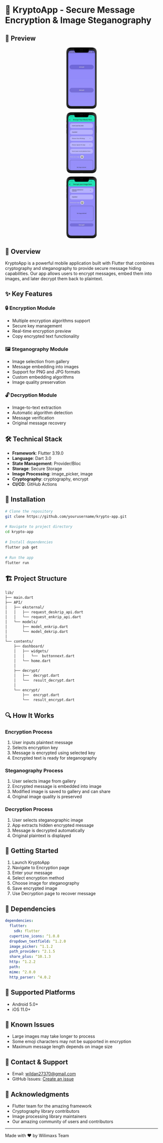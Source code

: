 # 🔐 KryptoApp - Secure Message Encryption & Image Steganography

## 📱 Preview

<div style="display: flex; flex-direction: column; align-items: center;">
  <img src="assets/1.png" alt="Encryption Screen" style="width: 20%;" />
  <img src="assets/2.png" alt="Steganography Screen" style="width: 20%; margin-top: 10px;" />
  <img src="assets/3.png" alt="Decryption Screen" style="width: 20%; margin-top: 10px;" />
</div>

## 🌟 Overview

KryptoApp is a powerful mobile application built with Flutter that combines cryptography and steganography to provide secure message hiding capabilities. Our app allows users to encrypt messages, embed them into images, and later decrypt them back to plaintext.

## ✨ Key Features

### 🔒 Encryption Module

- Multiple encryption algorithms support
- Secure key management
- Real-time encryption preview
- Copy encrypted text functionality

### 🖼️ Steganography Module

- Image selection from gallery
- Message embedding into images
- Support for PNG and JPG formats
- Custom embedding algorithms
- Image quality preservation

### 🔓 Decryption Module

- Image-to-text extraction
- Automatic algorithm detection
- Message verification
- Original message recovery

## 🛠️ Technical Stack

- **Framework**: Flutter 3.19.0
- **Language**: Dart 3.0
- **State Management**: Provider/Bloc
- **Storage**: Secure Storage
- **Image Processing**: image_picker, image
- **Cryptography**: cryptography, encrypt
- **CI/CD**: GitHub Actions

## 📲 Installation

```bash
# Clone the repository
git clone https://github.com/yourusername/krypto-app.git

# Navigate to project directory
cd krypto-app

# Install dependencies
flutter pub get

# Run the app
flutter run
```

## 🏗️ Project Structure

```
lib/
├── main.dart
├── API/
│   ├── eksternal/
│   │   ├── request_deskrip_api.dart
│   │   └── request_enkrip_api.dart
│   └── models/
│       ├── model_enkrip.dart
│       └── model_dekrip.dart
│
└── contents/
    ├── dashboard/
    │   ├── widgets/
    │   │   └──  buttonnext.dart
    │   └── home.dart
    │
    ├── decrypt/
    │   ├──  decrypt.dart
    │   └──  result_decrypt.dart
    │
    └── encrypt/
        ├──  encrypt.dart
        └──  result_encrypt.dart
```

## 🔍 How It Works

### Encryption Process

1. User inputs plaintext message
2. Selects encryption key
3. Message is encrypted using selected key
4. Encrypted text is ready for steganography

### Steganography Process

1. User selects image from gallery
2. Encrypted message is embedded into image
3. Modified image is saved to gallery and can share
4. Original image quality is preserved

### Decryption Process

1. User selects steganographic image
2. App extracts hidden encrypted message
3. Message is decrypted automatically
4. Original plaintext is displayed

## 🚀 Getting Started

1. Launch KryptoApp
2. Navigate to Encryption page
3. Enter your message
4. Select encryption method
5. Choose image for steganography
6. Save encrypted image
7. Use Decryption page to recover message

## 📝 Dependencies

```yaml
dependencies:
  flutter:
    sdk: flutter
  cupertino_icons: ^1.0.8
  dropdown_textfield: ^1.2.0
  image_picker: ^1.1.2
  path_provider: ^2.1.5
  share_plus: ^10.1.3
  http: ^1.2.2
  path:
  mime: ^2.0.0
  http_parser: ^4.0.2
```

## 📱 Supported Platforms

- Android 5.0+
- iOS 11.0+

## 🐛 Known Issues

- Large images may take longer to process
- Some emoji characters may not be supported in encryption
- Maximum message length depends on image size

## 📧 Contact & Support

- Email: wildan27370@gmail.com
- GitHub Issues: [Create an issue](https://github.com/yourusername/krypto-app/issues)

## 🙏 Acknowledgments

- Flutter team for the amazing framework
- Cryptography library contributors
- Image processing library maintainers
- Our amazing community of users and contributors

---

Made with ❤️ by Wilimaxs Team
